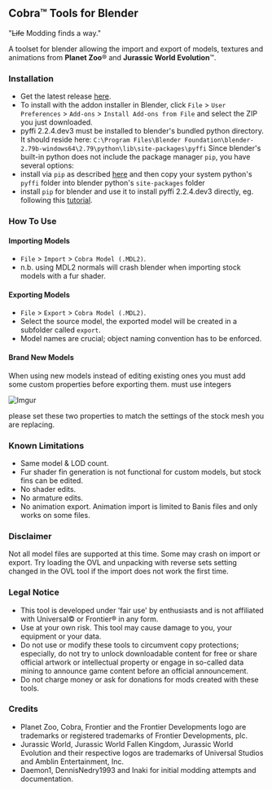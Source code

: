 ## Cobra™ Tools for Blender

"~~Life~~ Modding finds a way."

A toolset for blender allowing the import and export of models, textures and animations from **Planet Zoo**® and **Jurassic World Evolution**™.


### Installation
- Get the latest release [here](https://github.com/OpenNaja/cobra-blender/releases).
- To install with the addon installer in Blender, click `File` > `User Preferences` > `Add-ons` > `Install Add-ons from File` and select the ZIP you just downloaded.
- pyffi 2.2.4.dev3 must be installed to blender's bundled python directory. It should reside here: `C:\Program Files\Blender Foundation\blender-2.79b-windows64\2.79\python\lib\site-packages\pyffi`
Since blender's built-in python does not include the package manager `pip`, you have several options:
- install via `pip` as described [here](https://github.com/OpenNaja/cobra-tools) and then copy your system python's `pyffi` folder into blender python's `site-packages` folder
- install `pip` for blender and use it to install pyffi 2.2.4.dev3 directly, eg. following this [tutorial](http://www.codeplastic.com/2019/03/12/how-to-install-python-modules-in-blender/).

### How To Use

#### Importing Models
- `File` > `Import` > `Cobra Model (.MDL2)`.
- n.b. using MDL2 normals will crash blender when importing stock models with a fur shader.

#### Exporting Models
- `File` > `Export` > `Cobra Model (.MDL2)`.
- Select the source model, the exported model will be created in a subfolder called `export`.
- Model names are crucial; object naming convention has to be enforced.

#### Brand New Models
When using new models instead of editing existing ones you must add some custom properties before exporting them. must use integers

![Imgur](https://i.imgur.com/4vmFAZy.png)

please set these two properties to match the settings of the stock mesh you are replacing.

### Known Limitations
- Same model & LOD count.
- Fur shader fin generation is not functional for custom models, but stock fins can be edited.
- No shader edits.
- No armature edits.
- No animation export. Animation import is limited to Banis files and only works on some files.

### Disclaimer
Not all model files are supported at this time. Some may crash on import or export. Try loading the OVL and unpacking with reverse sets setting changed in the OVL tool if the import does not work the first time.

### Legal Notice
- This tool is developed under 'fair use' by enthusiasts and is not affiliated with Universal© or Frontier® in any form.
- Use at your own risk. This tool may cause damage to you, your equipment or your data.
- Do not use or modify these tools to circumvent copy protections; especially, do not try to unlock downloadable content for free or share official artwork or intellectual property or engage in so-called data mining to announce game content before an official announcement.
- Do not charge money or ask for donations for mods created with these tools.


### Credits
- Planet Zoo, Cobra, Frontier and the Frontier Developments logo are trademarks or registered trademarks of Frontier Developments, plc.
- Jurassic World, Jurassic World Fallen Kingdom, Jurassic World Evolution and their respective logos are trademarks of Universal Studios and Amblin Entertainment, Inc.
- Daemon1, DennisNedry1993 and Inaki for initial modding attempts and documentation.
